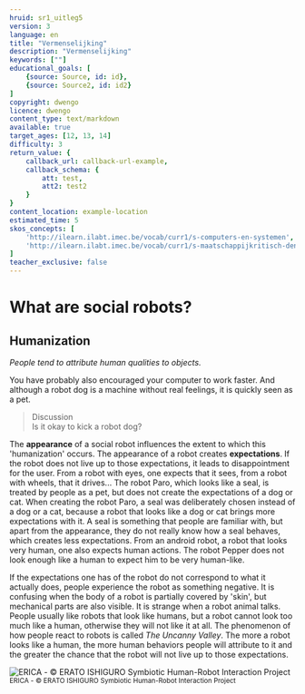 ```yaml
---
hruid: sr1_uitleg5
version: 3
language: en
title: "Vermenselijking"
description: "Vermenselijking"
keywords: [""]
educational_goals: [
    {source: Source, id: id}, 
    {source: Source2, id: id2}
]
copyright: dwengo
licence: dwengo
content_type: text/markdown
available: true
target_ages: [12, 13, 14]
difficulty: 3
return_value: {
    callback_url: callback-url-example,
    callback_schema: {
        att: test,
        att2: test2
    }
}
content_location: example-location
estimated_time: 5
skos_concepts: [
    'http://ilearn.ilabt.imec.be/vocab/curr1/s-computers-en-systemen', 
    'http://ilearn.ilabt.imec.be/vocab/curr1/s-maatschappijkritisch-denken'
]
teacher_exclusive: false
---
```

# What are social robots?
## Humanization

*People tend to attribute human qualities to objects.*

You have probably also encouraged your computer to work faster. And although a robot dog is a machine without real feelings, it is quickly seen as a pet.

> Discussion<br>Is it okay to kick a robot dog?

The **appearance** of a social robot influences the extent to which this 'humanization' occurs. The appearance of a robot creates **expectations**. If the robot does not live up to those expectations, it leads to disappointment for the user. From a robot with eyes, one expects that it sees, from a robot with wheels, that it drives...
The robot Paro, which looks like a seal, is treated by people as a pet, but does not create the expectations of a dog or cat. When creating the robot Paro, a seal was deliberately chosen instead of a dog or a cat, because a robot that looks like a dog or cat brings more expectations with it. A seal is something that people are familiar with, but apart from the appearance, they do not really know how a seal behaves, which creates less expectations.
From an android robot, a robot that looks very human, one also expects human actions. The robot Pepper does not look enough like a human to expect him to be very human-like.

If the expectations one has of the robot do not correspond to what it actually does, people experience the robot as something negative.
It is confusing when the body of a robot is partially covered by 'skin', but mechanical parts are also visible. It is strange when a robot animal talks.
People usually like robots that look like humans, but a robot cannot look too much like a human, otherwise they will not like it at all.
The phenomenon of how people react to robots is called *The Uncanny Valley*.
The more a robot looks like a human, the more human behaviors people will attribute to it and the greater the chance that the robot will not live up to those expectations.

![ERICA - © ERATO ISHIGURO Symbiotic Human-Robot Interaction Project](embed/UncannyValley.jpg "© ERATO ISHIGURO Symbiotic Human-Robot Interaction Project")
<sub>ERICA - © ERATO ISHIGURO Symbiotic Human-Robot Interaction Project</sub>